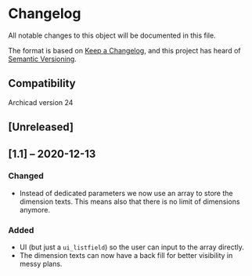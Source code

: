 # Changelog
All notable changes to this object will be documented in this file.

The format is based on [Keep a Changelog](https://keepachangelog.com/en/1.0.0/),
and this project has heard of [Semantic Versioning](https://semver.org/spec/v2.0.0.html).


## Compatibility
Archicad version 24

## [Unreleased]

## [1.1] – 2020-12-13
### Changed
- Instead of dedicated parameters we now use an array to store the dimension texts.
  This means also that there is no limit of dimensions anymore.

### Added
- UI (but just a `ui_listfield`) so the user can input to the array directly.
- The dimension texts can now have a back fill for better visibility in messy plans.
